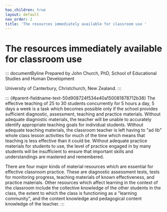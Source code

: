 ```yaml
---
has_children: true
layout: default
nav_order: 2
title: 'The resources immediately available for classroom use '
---
```

# The resources immediately available for classroom use 


::: documentByline
Prepared by John Church, PhD, School of Educational Studies and Human
Development

University of Canterbury, Christchurch, New Zealand.
:::

::: {#parent-fieldname-text-50d908724f534e40a150081878712b38}
The effective teaching of 25 to 30 students concurrently for 5 hours a
day, 5 days a week is a task which becomes possible only if the school
provides sufficient diagnostic, assessment, teaching and practice
materials. Without adequate diagnostic materials, the teacher will be
unable to accurately identify appropriate teaching goals for individual
students. Without adequate teaching materials, the classroom teacher is
left having to "ad lib" whole class lesson activities for much of the
time which means that teaching is less effective than it could be.
Without adequate practice materials for students to use, the level of
practice engaged in by many students will be insufficient to ensure that
important skills and understandings are mastered and remembered.

There are four major kinds of material resources which are essential for
effective classroom practice. These are diagnostic assessment tests,
tests for monitoring progress, teaching materials of known
effectiveness, and practice materials. Other resources which affect
learning in the context of the classroom include the collective
knowledge of the other students in the class, the extent to which the
class is functioning as a "learning community", and the content
knowledge and pedagogical content knowledge of the teacher.
:::
